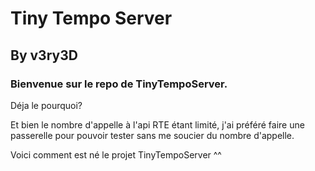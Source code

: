 # Tiny Tempo Server 
## By v3ry3D

### Bienvenue sur le repo de TinyTempoServer.

Déja le pourquoi?

Et bien le nombre d'appelle à l'api RTE étant limité, j'ai préféré faire une passerelle pour pouvoir tester sans me soucier du nombre d'appelle.

Voici comment est né le projet TinyTempoServer ^^